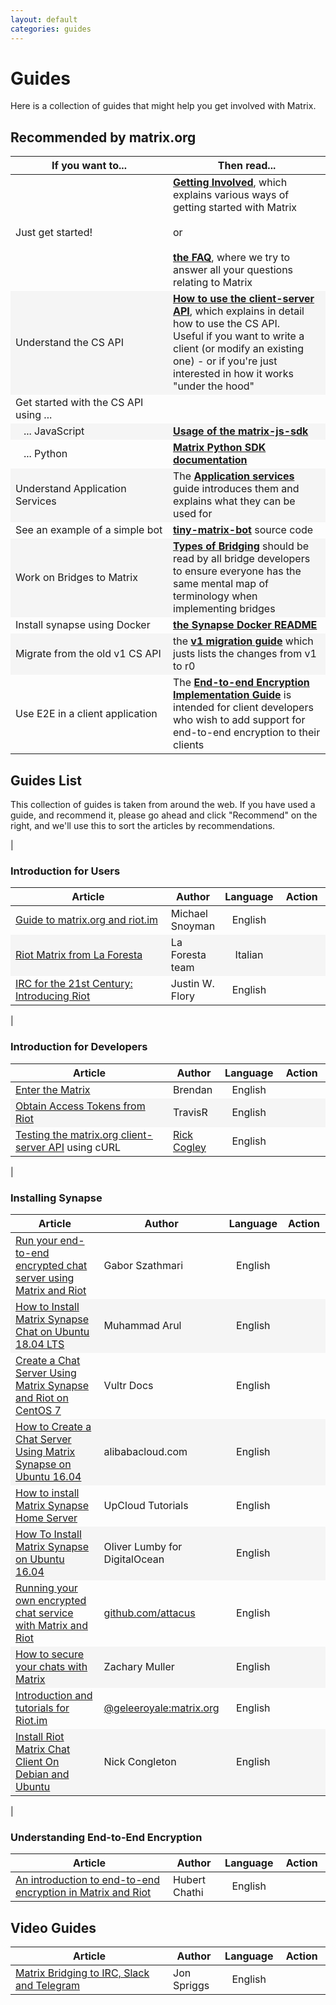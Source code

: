 ```yaml
---
layout: default
categories: guides
---
```


<script>
    var allArticlesTableRows = {};
    //allArticlesTableRows[0].children[0].textContent

    jQuery(document).ready(function() {
        allArticlesTableRows = jQuery("table > tbody  > tr");
        allArticlesTableRows.each(index => {
            var row = allArticlesTableRows[index];
            if (row.children[3] && row.children[3].textContent) {
                var row = allArticlesTableRows[index];
                var url = row.children[0].children[0].href;
                var recommendCall = 'recommend("' + url + '", this)';
                var recommendHtml = "<span onclick='" + recommendCall + "' class='recommend'>Recommend</span>";
                row.children[3].innerHTML = recommendHtml;
            }
        })
    });

    function recommend(url, el) {
        el.classList.remove("recommend");
        el.classList.add("thanks");
        el.innerHTML = "Thank You"
        el.onclick = null;
        _paq.push(['trackEvent', 'GuideVote', 'Upvote', url]);
    }
</script>
<style>
table {
    width: 100%
}
table tr td:nth-child(1) {
    width: 50%
}

#document table:first-of-type tr td {
  width: initial;
  padding-right: 50px;
  padding-top: 2px;
  padding-bottom: 2px;
  padding-left: 1px;
}

#document table:first-of-type tr td:nth-child(1) {
  white-space: nowrap;
}

table tr td:nth-child(3), table tr td:nth-child(4) {
    width: 15%
}

table tr:nth-child(even) {
  background-color: #f5f5f5;
}
.thanks {

}

</style>

# Guides

Here is a collection of guides that might help you get involved with Matrix.

## Recommended by matrix.org

If you want to... | Then read...
---|---
Just get started! | **[Getting Involved](./getting_involved.html)**, which explains various ways of getting started with Matrix<br /><br />or<br /><br />**[the FAQ](./faq.html)**, where we try to answer all your questions relating to Matrix
Understand the CS API | **[How to use the client-server API](https://matrix.org/docs/guides/client-server.html)**, which explains in detail how to use the CS API.<br />Useful if you want to write a client (or modify an existing one) - or if you're just interested in how it works "under the hood"
Get started with the CS API using ... |
&nbsp;&nbsp;&nbsp;... JavaScript | **[Usage of the matrix-js-sdk](https://matrix.org/docs/guides/usage-of-the-matrix-js-sdk)**
&nbsp;&nbsp;&nbsp;... Python | **[Matrix Python SDK documentation](http://matrix-org.github.io/matrix-python-sdk/)**
Understand Application Services | The **[Application services](./application_services.html)** guide introduces them and explains what they can be used for
See an example of a simple bot | **[tiny-matrix-bot](https://github.com/4nd3r/tiny-matrix-bot)** source code
Work on Bridges to Matrix | **[Types of Bridging](./types-of-bridging.html)** should be read by all bridge developers to ensure everyone has the same mental map of terminology when implementing bridges
Install synapse using Docker | **[the Synapse Docker README](https://github.com/matrix-org/synapse/tree/master/docker)**
Migrate from the old v1 CS API |  the **[v1 migration guide](./client-server-migrating-from-v1.html)** which justs lists the changes from v1 to r0
Use E2E in a client application | The **[End-to-end Encryption Implementation Guide](./e2e_implementation.html)** is intended for client developers who wish to add support for end-to-end encryption to their clients

## Guides List

This collection of guides is taken from around the web. If you have used a guide, and recommend it, please go ahead and click "Recommend" on the right, and we'll use this to sort the articles by recommendations.

|

### Introduction for Users

Article | Author | Language | Action
---|---|:---:|:---:
[Guide to matrix.org and riot.im](https://www.snoyman.com/blog/2018/05/guide-to-matrix-riot)|Michael Snoyman|English|
[Riot Matrix from La Foresta](http://laforesta.net/riot-matrix/)|La Foresta team|Italian|
[IRC for the 21st Century: Introducing Riot](https://opensource.com/article/17/5/introducing-riot-IRC) | Justin W. Flory | English |

|

### Introduction for Developers

Article | Author | Language | Action
---|---|:---:|:---:
[Enter the Matrix](https://brendan.abolivier.bzh/enter-the-matrix/)|Brendan| English|
[Obtain Access Tokens from Riot](https://t2bot.io/docs/access_tokens/)|TravisR|English|
[Testing the matrix.org client-server API](https://gist.github.com/RickCogley/69f430d4418ae5498e8febab44d241c9) using cURL|[Rick Cogley](https://github.com/RickCogley)|English|
  
|

### Installing Synapse

Article | Author | Language | Action
---|---|:---:|:---:
[Run your end-to-end encrypted chat server using Matrix and Riot](https://blog.cryptoaustralia.org.au/2017/03/21/run-your-end-to-end-encrypted-chat-server-matrix-riot/)|Gabor Szathmari|English|
[How to Install Matrix Synapse Chat on Ubuntu 18.04 LTS](https://www.howtoforge.com/tutorial/how-to-install-matrix-synapse-on-ubuntu-1804/)|Muhammad Arul|English|
[Create a Chat Server Using Matrix Synapse and Riot on CentOS 7](https://www.vultr.com/docs/create-a-chat-server-using-matrix-synapse-and-riot-on-centos-7)|Vultr Docs|English|
[How to Create a Chat Server Using Matrix Synapse on Ubuntu 16.04](https://www.alibabacloud.com/blog/how-to-create-a-chat-server-using-matrix-synapse-on-ubuntu-16-04_593809)|alibabacloud.com|English|
[How to install Matrix Synapse Home Server](https://www.upcloud.com/support/install-matrix-synapse/)|UpCloud Tutorials|English|
[How To Install Matrix Synapse on Ubuntu 16.04](https://www.digitalocean.com/community/tutorials/how-to-install-matrix-synapse-on-ubuntu-16-04)|Oliver Lumby for DigitalOcean|English|
[Running your own encrypted chat service with Matrix and Riot](https://gist.github.com/attacus/cb5c8a53380ca755b10a5b37a636a0b9)|[github.com/attacus](https://github.com/attacus)|English|
[How to secure your chats with Matrix](https://www.gigenet.com/blog/how-to-secure-your-chats-with-matrix/)|Zachary Muller|English|
[Introduction and tutorials for Riot.im](https://wiki.giveth.io/tutorials/riot-migration/)|[@geleeroyale:matrix.org](https://matrix.to/#/@geleeroyale:matrix.org)|English|
[Install Riot Matrix Chat Client On Debian and Ubuntu](https://linuxconfig.org/install-riot-matrix-chat-client-on-debian-and-ubuntu)|Nick Congleton|English|

|

### Understanding End-to-End Encryption

Article | Author | Language | Action
---|---|:---:|:---:
[An introduction to end-to-end encryption in Matrix and Riot](https://www.uhoreg.ca/blog/20170910-2110) | Hubert Chathi | English |

## Video Guides

Article | Author | Language | Action
---|---|:---:|:---:
[Matrix Bridging to IRC, Slack and Telegram](https://www.youtube.com/watch?v=ZNEzgYRLj8g)|Jon Spriggs|English|
